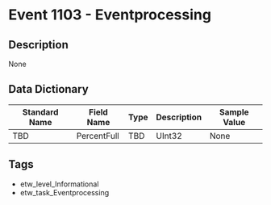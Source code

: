 # Event 1103 - Eventprocessing

## Description
None

## Data Dictionary
|Standard Name|Field Name|Type|Description|Sample Value|
|---|---|---|---|---|
|TBD|PercentFull|TBD|UInt32|None|None|

## Tags
* etw_level_Informational
* etw_task_Eventprocessing